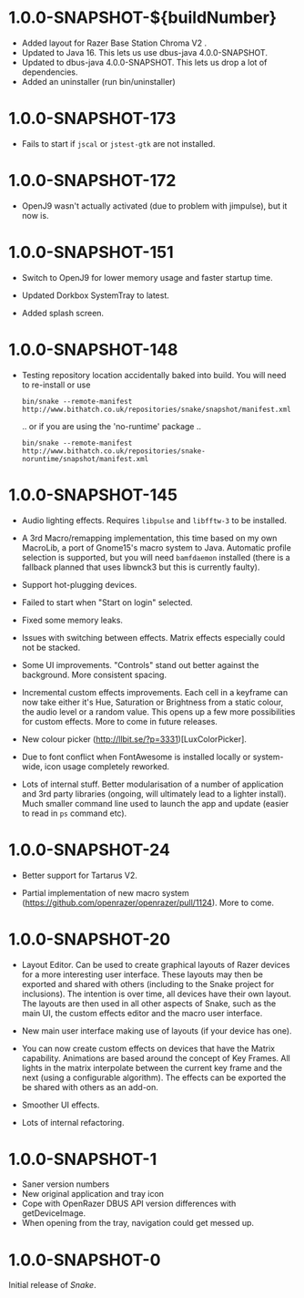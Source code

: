 # 1.0.0-SNAPSHOT-${buildNumber}

 * Added layout for Razer Base Station Chroma V2 .
 * Updated to Java 16. This lets us use dbus-java 4.0.0-SNAPSHOT.
 * Updated to dbus-java 4.0.0-SNAPSHOT. This lets us drop a lot of dependencies.
 * Added an uninstaller (run bin/uninstaller)

# 1.0.0-SNAPSHOT-173

 * Fails to start if `jscal` or `jstest-gtk` are not installed.
   
# 1.0.0-SNAPSHOT-172

 * OpenJ9 wasn't actually activated (due to problem with jimpulse), but it now is.

# 1.0.0-SNAPSHOT-151

 * Switch to OpenJ9 for lower memory usage and faster startup time. 
 
 * Updated Dorkbox SystemTray to latest.
 
 * Added splash screen.

# 1.0.0-SNAPSHOT-148

 * Testing repository location accidentally baked into build. You will need to re-install or use 

   ```
   bin/snake --remote-manifest http://www.bithatch.co.uk/repositories/snake/snapshot/manifest.xml
   ```

   .. or if you are using the 'no-runtime' package ..
      
   ```
   bin/snake --remote-manifest http://www.bithatch.co.uk/repositories/snake-noruntime/snapshot/manifest.xml
   ```
   
# 1.0.0-SNAPSHOT-145
 
 * Audio lighting effects. Requires `libpulse` and `libfftw-3` to be installed. 

 * A 3rd  Macro/remapping implementation, this time based on my own MacroLib, a port of Gnome15's
   macro system to Java. Automatic profile selection is supported, but you will need `bamfdaemon` 
   installed (there is a fallback planned that uses libwnck3 but this is currently faulty).
   
 * Support hot-plugging devices.
 
 * Failed to start when "Start on login" selected.
 
 * Fixed some memory leaks.
 
 * Issues with switching between effects. Matrix effects especially could not be stacked.
 
 * Some UI improvements. "Controls" stand out better against the background. More consistent
   spacing. 
   
 * Incremental custom effects improvements. Each cell in a keyframe can now take either it's
   Hue, Saturation or Brightness from a static colour, the audio level or a random value. 
   This opens up a few more possibilities for custom effects. More to come in future releases.
   
 * New colour picker (http://llbit.se/?p=3331)[LuxColorPicker].
 
 * Due to font conflict when FontAwesome is installed locally or system-wide, icon usage 
   completely reworked.
 
 * Lots of internal stuff. Better modularisation of a number of application and 3rd party libraries
   (ongoing, will ultimately lead to a lighter install). Much smaller command line used to
   launch the app and update (easier to read in `ps` command etc).

# 1.0.0-SNAPSHOT-24

 * Better support for Tartarus V2. 
 
 * Partial implementation of new macro system (https://github.com/openrazer/openrazer/pull/1124).
   More to come.
   

# 1.0.0-SNAPSHOT-20

 * Layout Editor. Can be used to create graphical layouts of Razer devices for a more 
   interesting user interface. These layouts may then be exported and shared with others
   (including to the Snake project for inclusions). The intention is over time, all devices
   have their own layout. The layouts are then used in all other aspects of Snake, such
   as the main UI, the custom effects editor and the macro user interface.
   
 * New main user interface making use of layouts (if your device has one). 
      
 * You can now create custom effects on devices that have the Matrix capability. Animations
   are based around the concept of Key Frames. All lights in the matrix interpolate between
   the current key frame and the next (using a configurable algorithm). The effects can
   be exported the be shared with others as an add-on.
   
 * Smoother UI effects.
 
 * Lots of internal refactoring. 

# 1.0.0-SNAPSHOT-1

 * Saner version numbers
 * New original application and tray icon
 * Cope with OpenRazer DBUS API version differences with getDeviceImage.
 * When opening from the tray, navigation could get messed up.

# 1.0.0-SNAPSHOT-0

Initial release of *Snake*.
